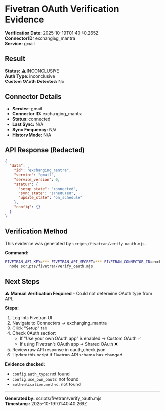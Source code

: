 # Fivetran OAuth Verification Evidence

**Verification Date:** 2025-10-19T01:40:40.265Z  
**Connector ID:** exchanging_mantra  
**Service:** gmail

## Result

**Status:** ⚠️ INCONCLUSIVE  
**Auth Type:** inconclusive  
**Custom OAuth Detected:** No



## Connector Details

- **Service:** gmail
- **Connector ID:** exchanging_mantra
- **Status:** connected
- **Last Sync:** N/A
- **Sync Frequency:** N/A
- **History Mode:** N/A





## API Response (Redacted)

```json
{
  "data": {
    "id": "exchanging_mantra",
    "service": "gmail",
    "service_version": 0,
    "status": {
      "setup_state": "connected",
      "sync_state": "scheduled",
      "update_state": "on_schedule"
    },
    "config": {}
  }
}
```

## Verification Method

This evidence was generated by `scripts/fivetran/verify_oauth.mjs`.

**Command:**
```bash
FIVETRAN_API_KEY=*** FIVETRAN_API_SECRET=*** FIVETRAN_CONNECTOR_ID=exchanging_mantra \
  node scripts/fivetran/verify_oauth.mjs
```

## Next Steps


⚠️ **Manual Verification Required** - Could not determine OAuth type from API.

**Steps:**
1. Log into Fivetran UI
2. Navigate to Connectors → exchanging_mantra
3. Click "Setup" tab
4. Check OAuth section:
   - If "Use your own OAuth app" is enabled → Custom OAuth ✅
   - If using Fivetran's OAuth app → Shared OAuth ❌
5. Review raw API response in oauth_check.json
6. Update this script if Fivetran API schema has changed

**Evidence checked:**
- `config.auth_type`: not found
- `config.use_own_oauth`: not found
- `authentication.method`: not found


---

**Generated by:** scripts/fivetran/verify_oauth.mjs  
**Timestamp:** 2025-10-19T01:40:40.266Z
